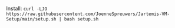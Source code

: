 Install: `curl -LJO https://raw.githubusercontent.com/JoenneSpreuwers/Jartemis-VM-Setup/main/setup.sh | bash setup.sh`
